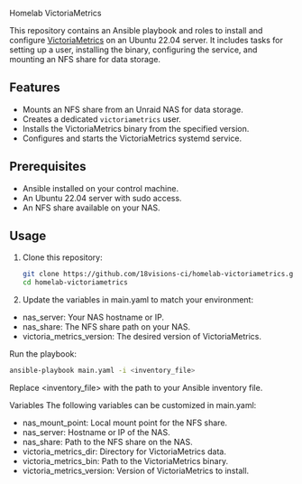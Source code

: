  Homelab VictoriaMetrics

This repository contains an Ansible playbook and roles to install and configure [VictoriaMetrics](https://victoriametrics.com/) on an Ubuntu 22.04 server. It includes tasks for setting up a user, installing the binary, configuring the service, and mounting an NFS share for data storage.

## Features

- Mounts an NFS share from an Unraid NAS for data storage.
- Creates a dedicated `victoriametrics` user.
- Installs the VictoriaMetrics binary from the specified version.
- Configures and starts the VictoriaMetrics systemd service.

## Prerequisites

- Ansible installed on your control machine.
- An Ubuntu 22.04 server with sudo access.
- An NFS share available on your NAS.

## Usage

1. Clone this repository:
   ```bash
   git clone https://github.com/18visions-ci/homelab-victoriametrics.git
   cd homelab-victoriametrics
   ```

2. Update the variables in main.yaml to match your environment:

- nas_server: Your NAS hostname or IP.
- nas_share: The NFS share path on your NAS.
- victoria_metrics_version: The desired version of VictoriaMetrics.

Run the playbook:
```bash
ansible-playbook main.yaml -i <inventory_file>
```
Replace <inventory_file> with the path to your Ansible inventory file.

Variables
The following variables can be customized in main.yaml:

- nas_mount_point: Local mount point for the NFS share.
- nas_server: Hostname or IP of the NAS.
- nas_share: Path to the NFS share on the NAS.
- victoria_metrics_dir: Directory for VictoriaMetrics data.
- victoria_metrics_bin: Path to the VictoriaMetrics binary.
- victoria_metrics_version: Version of VictoriaMetrics to install.
